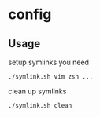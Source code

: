 # config
## Usage

setup symlinks you need
```
./symlink.sh vim zsh ...
```

clean up symlinks

```
./symlink.sh clean
```
